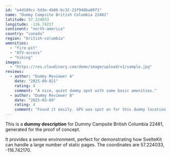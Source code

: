 ```yaml
---
id: "e4d189cc-5d3e-4b06-bc32-23f948ba8971"
name: "Dummy Campsite British Columbia 22481"
latitude: 57.224033
longitude: -116.74217
continent: "north-america"
country: "canada"
region: "british-columbia"
amenities:
  - "fire-pit"
  - "ATV-access"
  - "hiking"
images:
  - "https://res.cloudinary.com/demo/image/upload/v1/sample.jpg"
reviews:
  - author: "Dummy Reviewer A"
    date: "2025-09-021"
    rating: 4
    comment: "A nice, quiet dummy spot with some basic amenities."
  - author: "Dummy Reviewer B"
    date: "2025-03-09"
    rating: 4
    comment: "Found it easily. GPS was spot on for this dummy location."
---
```


This is a **dummy description** for Dummy Campsite British Columbia 22481, generated for the proof of concept.

It provides a serene environment, perfect for demonstrating how SvelteKit can handle a large number of static pages. The coordinates are 57.224033, -116.742170.
